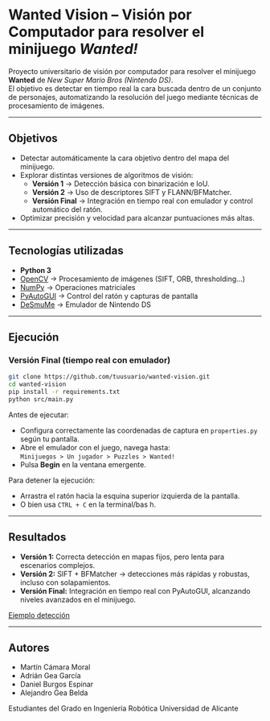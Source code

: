 # Wanted Vision – Visión por Computador para resolver el minijuego *Wanted!*

Proyecto universitario de visión por computador para resolver el minijuego **Wanted** de *New Super Mario Bros (Nintendo DS)*.  
El objetivo es detectar en tiempo real la cara buscada dentro de un conjunto de personajes, automatizando la resolución del juego mediante técnicas de procesamiento de imágenes.

---

## Objetivos
- Detectar automáticamente la cara objetivo dentro del mapa del minijuego.
- Explorar distintas versiones de algoritmos de visión:
  - **Versión 1** → Detección básica con binarización e IoU.
  - **Versión 2** → Uso de descriptores SIFT y FLANN/BFMatcher.
  - **Versión Final** → Integración en tiempo real con emulador y control automático del ratón.
- Optimizar precisión y velocidad para alcanzar puntuaciones más altas.

---

## Tecnologías utilizadas
- **Python 3**
- [OpenCV](https://opencv.org/) → Procesamiento de imágenes (SIFT, ORB, thresholding…)
- [NumPy](https://numpy.org/) → Operaciones matriciales
- [PyAutoGUI](https://pyautogui.readthedocs.io/) → Control del ratón y capturas de pantalla
- [DeSmuMe](https://desmume.org/) → Emulador de Nintendo DS

---

## Ejecución

### Versión Final (tiempo real con emulador)
```bash
git clone https://github.com/tuusuario/wanted-vision.git
cd wanted-vision
pip install -r requirements.txt
python src/main.py
```

Antes de ejecutar:  
- Configura correctamente las coordenadas de captura en `properties.py` según tu pantalla.  
- Abre el emulador con el juego, navega hasta:  
  `Minijuegos > Un jugador > Puzzles > Wanted!`  
- Pulsa **Begin** en la ventana emergente.  

Para detener la ejecución:  
- Arrastra el ratón hacia la esquina superior izquierda de la pantalla.  
- O bien usa `CTRL + C` en la terminal/bas h.  

---

## Resultados
- **Versión 1:** Correcta detección en mapas fijos, pero lenta para escenarios complejos.  
- **Versión 2:** SIFT + BFMatcher → detecciones más rápidas y robustas, incluso con solapamientos.  
- **Versión Final:** Integración en tiempo real con PyAutoGUI, alcanzando niveles avanzados en el minijuego.  

[Ejemplo detección](https://drive.google.com/file/d/1a6yYK_s6JROzloKP87mlKnbLAB-5CZV7/view?usp=sharing)

---

## Autores
- Martín Cámara Moral  
- Adrián Gea García  
- Daniel Burgos Espinar  
- Alejandro Gea Belda

Estudiantes del Grado en Ingeniería Robótica
Universidad de Alicante
